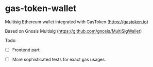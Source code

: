 # gas-token-wallet

Multisig Ethereum wallet integrated with GasToken (https://gastoken.io)

Based on Gnosis Multisig (https://github.com/gnosis/MultiSigWallet)

Todo: 

- [ ] Frontend part
 
- [ ] More sophisticated tests for exact gas usages. 
